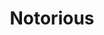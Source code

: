 ---
title: "Notorious"
year: 1946
rating: 4
stars: "★★★★"
rewatched: false
permalink: "notorious"
watched_on: 2020-07-30
---